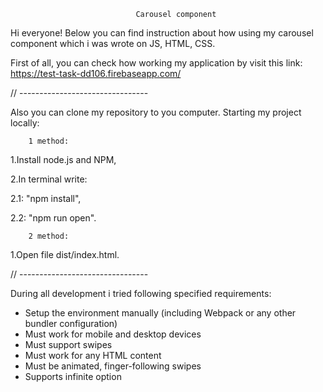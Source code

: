                                 Carousel component 

Hi everyone! Below you can find instruction about how using my carousel component which i was wrote on JS, HTML, CSS.

First of all, you can check how working my application by visit this link: https://test-task-dd106.firebaseapp.com/

// --------------------------------

Also you can clone my repository to you computer.
Starting my project locally: 

        1 method:

1.Install node.js and NPM,

2.In terminal write:

  2.1: "npm install",
    
  2.2: "npm run open".

        2 method:

1.Open file dist/index.html.

// --------------------------------

During all development i tried following specified requirements:

* Setup the environment manually (including Webpack or any other bundler configuration)
* Must work for mobile and desktop devices
* Must support swipes
* Must work for any HTML content
* Must be animated, finger-following swipes
* Supports infinite option





